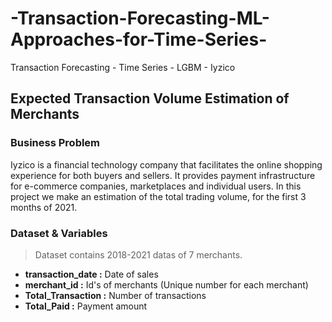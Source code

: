 # -Transaction-Forecasting-ML-Approaches-for-Time-Series-
Transaction Forecasting - Time Series - LGBM - Iyzico

## Expected Transaction Volume Estimation of Merchants
    
### Business Problem

Iyzico is a financial technology company that facilitates the online shopping experience for both buyers and sellers. It provides payment infrastructure for e-commerce companies, marketplaces and individual users. In this project we make an estimation of the total trading volume, for the first 3 months of 2021.

### Dataset & Variables

> Dataset contains 2018-2021 datas of 7 merchants.

* **transaction_date :** Date of sales
* **merchant_id :** Id's of merchants (Unique number for each merchant)
* **Total_Transaction :** Number of transactions
* **Total_Paid :** Payment amount
